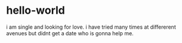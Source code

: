 # hello-world
i am single and looking for love. i have tried many times at differerent avenues but didnt get a date
who is gonna help me.

